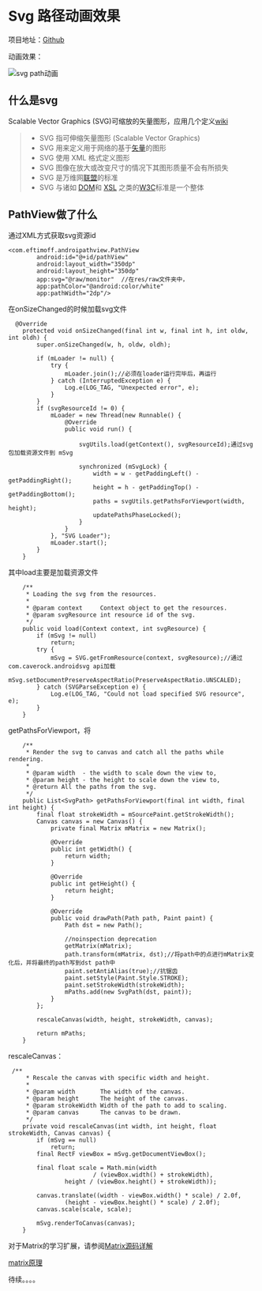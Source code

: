 # Svg 路径动画效果

项目地址：[Github](https://github.com/geftimov/android-pathview)

动画效果：

![svg path动画](https://github.com/geftimov/android-pathview/blob/master/art/fill-after-resize-new.gif)

## 什么是svg

Scalable Vector Graphics (SVG)可缩放的矢量图形，应用几个定义[wiki](https://en.wikipedia.org/wiki/Scalable_Vector_Graphics)

> - SVG 指可伸缩矢量图形 (Scalable Vector Graphics)
> - SVG 用来定义用于网络的基于[矢量](https://baike.baidu.com/item/%E7%9F%A2%E9%87%8F/1400417)的图形
> - SVG 使用 XML 格式定义图形
> - SVG 图像在放大或改变尺寸的情况下其图形质量不会有所损失
> - SVG 是万维网[联盟](https://baike.baidu.com/item/%E8%81%94%E7%9B%9F/4799014)的标准
> - SVG 与诸如 [DOM](https://baike.baidu.com/item/DOM/50288)和 [XSL](https://baike.baidu.com/item/XSL) 之类的[W3C](https://baike.baidu.com/item/W3C)标准是一个整体



## PathView做了什么

通过XML方式获取svg资源id 

```
<com.eftimoff.androipathview.PathView
        android:id="@+id/pathView"
        android:layout_width="350dp"
        android:layout_height="350dp"
        app:svg="@raw/monitor"  //在res/raw文件夹中，
        app:pathColor="@android:color/white"
        app:pathWidth="2dp"/>
```

在onSizeChanged的时候加载svg文件

```
  @Override
    protected void onSizeChanged(final int w, final int h, int oldw, int oldh) {
        super.onSizeChanged(w, h, oldw, oldh);

        if (mLoader != null) {
            try {
                mLoader.join();//必须在loader运行完毕后，再运行
            } catch (InterruptedException e) {
                Log.e(LOG_TAG, "Unexpected error", e);
            }
        }
        if (svgResourceId != 0) {
            mLoader = new Thread(new Runnable() {
                @Override
                public void run() {

                    svgUtils.load(getContext(), svgResourceId);通过svg包加载资源文件到 mSvg

                    synchronized (mSvgLock) {
                        width = w - getPaddingLeft() - getPaddingRight();
                        height = h - getPaddingTop() - getPaddingBottom();
                        paths = svgUtils.getPathsForViewport(width, height);
                        updatePathsPhaseLocked();
                    }
                }
            }, "SVG Loader");
            mLoader.start();
        }
    }
```

其中load主要是加载资源文件

```
    /**
     * Loading the svg from the resources.
     *
     * @param context     Context object to get the resources.
     * @param svgResource int resource id of the svg.
     */
    public void load(Context context, int svgResource) {
        if (mSvg != null) 
            return;
        try {
            mSvg = SVG.getFromResource(context, svgResource);//通过 com.caverock.androidsvg api加载
            mSvg.setDocumentPreserveAspectRatio(PreserveAspectRatio.UNSCALED);
        } catch (SVGParseException e) {
            Log.e(LOG_TAG, "Could not load specified SVG resource", e);
        }
    }
```

getPathsForViewport，将

```
    /**
     * Render the svg to canvas and catch all the paths while rendering.
     *
     * @param width  - the width to scale down the view to,
     * @param height - the height to scale down the view to,
     * @return All the paths from the svg.
     */
    public List<SvgPath> getPathsForViewport(final int width, final int height) {
        final float strokeWidth = mSourcePaint.getStrokeWidth();
        Canvas canvas = new Canvas() {
            private final Matrix mMatrix = new Matrix();

            @Override
            public int getWidth() {
                return width;
            }

            @Override
            public int getHeight() {
                return height;
            }

            @Override
            public void drawPath(Path path, Paint paint) {
                Path dst = new Path();

                //noinspection deprecation
                getMatrix(mMatrix);
                path.transform(mMatrix, dst);//将path中的点进行mMatrix变化后，并将最终的path写到dst path中
                paint.setAntiAlias(true);//抗锯齿
                paint.setStyle(Paint.Style.STROKE);
                paint.setStrokeWidth(strokeWidth);
                mPaths.add(new SvgPath(dst, paint));
            }
        };

        rescaleCanvas(width, height, strokeWidth, canvas);

        return mPaths;
    }
```

rescaleCanvas：

```
 /**
     * Rescale the canvas with specific width and height.
     *
     * @param width       The width of the canvas.
     * @param height      The height of the canvas.
     * @param strokeWidth Width of the path to add to scaling.
     * @param canvas      The canvas to be drawn.
     */
    private void rescaleCanvas(int width, int height, float strokeWidth, Canvas canvas) {
        if (mSvg == null) 
            return;
        final RectF viewBox = mSvg.getDocumentViewBox();

        final float scale = Math.min(width
                        / (viewBox.width() + strokeWidth),
                height / (viewBox.height() + strokeWidth));

        canvas.translate((width - viewBox.width() * scale) / 2.0f,
                (height - viewBox.height() * scale) / 2.0f);
        canvas.scale(scale, scale);

        mSvg.renderToCanvas(canvas);
    }
```

对于Matrix的学习扩展，请参阅[Matrix源码详解](https://blog.csdn.net/abcdef314159/article/details/52813313)

[matrix原理](https://github.com/GcsSloop/AndroidNote/blob/master/CustomView/Advance/[09]Matrix_Basic.md)

待续。。。。